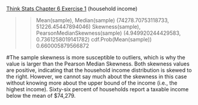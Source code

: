 [Think Stats Chapter 6 Exercise 1](http://greenteapress.com/thinkstats2/html/thinkstats2007.html#toc60) (household income)

>> Mean(sample), Median(sample)
(74278.70753118733, 51226.45447894046)
Skewness(sample), PearsonMedianSkewness(sample)
(4.949920244429583, 0.7361258019141782)
cdf.Prob(Mean(sample))
0.660005879566872

#The sample skewness is more susceptible to outliers, which is why the value is larger than the Pearson Median Skewness. Both skewness values are positive, indicating that the household income distribution is skewed to the right. However, we cannot say much about the skewness in this case without knowing more about the upper bound of the income (i.e., the highest income). Sixty-six percent of households report a taxable income below the mean of $74,279.  
